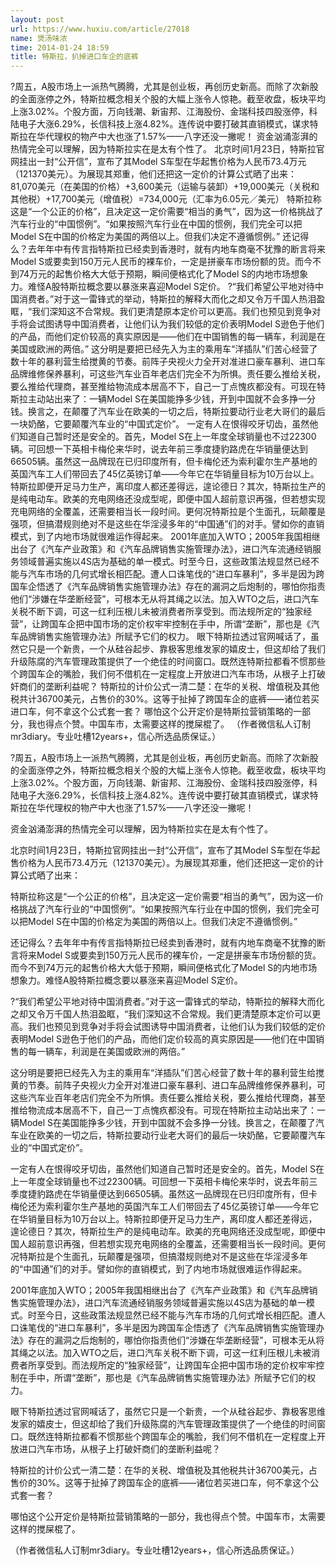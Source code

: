 ```yaml
---
layout: post
url: https://www.huxiu.com/article/27018
name: 煲汤味浓
time: 2014-01-24 18:59
title: 特斯拉，扒掉进口车企的底裤
---
```

?周五，A股市场上一派热气腾腾，尤其是创业板，再创历史新高。而除了次新股的全面涨停之外，特斯拉概念相关个股的大幅上涨令人惊艳。截至收盘，板块平均上涨3.02%。个股方面，万向钱潮、新宙邦、江海股份、金瑞科技四股涨停，科陆电子大涨6.29%，长信科技上涨4.82%。连传说中要打破其直销模式，谋求特斯拉在华代理权的物产中大也涨了1.57%——八字还没一撇呢！ 资金汹涌澎湃的热情完全可以理解，因为特斯拉实在是太有个性了。 北京时间1月23日，特斯拉官网挂出一封“公开信”，宣布了其Model S车型在华起售价格为人民币73.4万元（121370美元）。为展现其郑重，他们还把这一定价的计算公式晒了出来： 81,070美元（在美国的价格）+3,600美元（运输与装卸）+19,000美元（关税和其他税）+17,700美元（增值税）=734,000元（汇率为6.05元／美元） 特斯拉称这是“一个公正的价格”，且决定这一定价需要“相当的勇气”，因为这一价格挑战了汽车行业的“中国惯例”。“如果按照汽车行业在中国的惯例，我们完全可以把Model S在中国的价格定为美国的两倍以上。但我们决定不遵循惯例。” 还记得么？去年年中有传言指特斯拉已经卖到香港时，就有内地车商毫不犹豫的断言将来Model S或要卖到150万元人民币的裸车价，一定是拼豪车市场份额的货。而今不到74万元的起售价格大大低于预期，瞬间便格式化了Model S的内地市场想象力。难怪A股特斯拉概念要以暴涨来喜迎Model S定价。 ?“我们希望公平地对待中国消费者。”对于这一雷锋式的举动，特斯拉的解释大而化之却又令万千国人热泪盈眶，“我们深知这不合常规。我们更清楚原本定价可以更高。我们也预见到竞争对手将会试图诱导中国消费者，让他们认为我们较低的定价表明Model S逊色于他们的产品，而他们定价较高的真实原因是——他们在中国销售的每一辆车，利润是在美国或欧洲的两倍。” 这分明是要把已经先入为主的乘用车“洋插队”们苦心经营了数十年的暴利营生给搅黄的节奏。前阵子央视火力全开对准进口豪车暴利、进口车品牌维修保养暴利，可这些汽车业百年老店们完全不为所惧。责任要么推给关税，要么推给代理商，甚至推给物流成本居高不下，自己一丁点愧疚都没有。可现在特斯拉主动站出来了：一辆Model S在美国能挣多少钱，开到中国就不会多挣一分钱。换言之，在颠覆了汽车业在欧美的一切之后，特斯拉要动行业老大哥们的最后一块奶酪，它要颠覆汽车业的“中国式定价”。 一定有人在恨得咬牙切齿，虽然他们知道自己暂时还是安全的。首先，Model S在上一年度全球销量也不过22300辆。可回想一下英相卡梅伦来华时，说去年前三季度捷豹路虎在华销量便达到66505辆。虽然这一品牌现在已归印度所有，但卡梅伦还为索利霍尔生产基地的英国汽车工人们带回去了45亿英镑订单——今年它在华销量目标为10万台以上。特斯拉即便开足马力生产，离印度人都还差得远，遑论德日？其次，特斯拉生产的是纯电动车。欧美的充电网络还没成型呢，即便中国人超前意识再强，但若想实现充电网络的全覆盖，还需要相当长一段时间。更何况特斯拉是个生面孔，玩颠覆是强项，但搞潜规则绝对不是这些在华淫浸多年的“中国通”们的对手。譬如你的直销模式，到了内地市场就很难运作得起来。 2001年底加入WTO；2005年我国相继出台了《汽车产业政策》和《汽车品牌销售实施管理办法》，进口汽车流通经销服务领域普遍实施以4S店为基础的单一模式。时至今日，这些政策法规显然已经不能与汽车市场的几何式增长相匹配。遭人口诛笔伐的“进口车暴利”，多半是因为跨国车企悟透了《汽车品牌销售实施管理办法》存在的漏洞之后炮制的，哪怕你指责他们“涉嫌在华垄断经营”，可根本无从将其绳之以法。加入WTO之后，进口汽车关税不断下调，可这一红利压根儿未被消费者所享受到。而法规所定的“独家经营”，让跨国车企把中国市场的定价权牢牢控制在手中，所谓“垄断”，那也是《汽车品牌销售实施管理办法》所赋予它们的权力。 眼下特斯拉透过官网喊话了，虽然它只是一个新贵，一个从硅谷起步、靠极客思维发家的嬉皮士，但这却给了我们升级陈腐的汽车管理政策提供了一个绝佳的时间窗口。既然连特斯拉都看不惯那些个跨国车企的嘴脸，我们何不借机在一定程度上开放进口汽车市场，从根子上打破奸商们的垄断利益呢？ 特斯拉的计价公式一清二楚：在华的关税、增值税及其他税共计36700美元，占售价的30%。这等于扯掉了跨国车企的底裤——诸位若买进口车，何不拿这个公式套一套？ 哪怕这个公开定价是特斯拉营销策略的一部分，我也得点个赞。中国车市，太需要这样的搅屎棍了。 （作者微信私人订制mr3diary。专业吐槽12years+，信心所选品质保证。）

?周五，A股市场上一派热气腾腾，尤其是创业板，再创历史新高。而除了次新股的全面涨停之外，特斯拉概念相关个股的大幅上涨令人惊艳。截至收盘，板块平均上涨3.02%。个股方面，万向钱潮、新宙邦、江海股份、金瑞科技四股涨停，科陆电子大涨6.29%，长信科技上涨4.82%。连传说中要打破其直销模式，谋求特斯拉在华代理权的物产中大也涨了1.57%——八字还没一撇呢！

资金汹涌澎湃的热情完全可以理解，因为特斯拉实在是太有个性了。

北京时间1月23日，特斯拉官网挂出一封“公开信”，宣布了其Model S车型在华起售价格为人民币73.4万元（121370美元）。为展现其郑重，他们还把这一定价的计算公式晒了出来：

特斯拉称这是“一个公正的价格”，且决定这一定价需要“相当的勇气”，因为这一价格挑战了汽车行业的“中国惯例”。“如果按照汽车行业在中国的惯例，我们完全可以把Model S在中国的价格定为美国的两倍以上。但我们决定不遵循惯例。”

还记得么？去年年中有传言指特斯拉已经卖到香港时，就有内地车商毫不犹豫的断言将来Model S或要卖到150万元人民币的裸车价，一定是拼豪车市场份额的货。而今不到74万元的起售价格大大低于预期，瞬间便格式化了Model S的内地市场想象力。难怪A股特斯拉概念要以暴涨来喜迎Model S定价。

?“我们希望公平地对待中国消费者。”对于这一雷锋式的举动，特斯拉的解释大而化之却又令万千国人热泪盈眶，“我们深知这不合常规。我们更清楚原本定价可以更高。我们也预见到竞争对手将会试图诱导中国消费者，让他们认为我们较低的定价表明Model S逊色于他们的产品，而他们定价较高的真实原因是——他们在中国销售的每一辆车，利润是在美国或欧洲的两倍。”

这分明是要把已经先入为主的乘用车“洋插队”们苦心经营了数十年的暴利营生给搅黄的节奏。前阵子央视火力全开对准进口豪车暴利、进口车品牌维修保养暴利，可这些汽车业百年老店们完全不为所惧。责任要么推给关税，要么推给代理商，甚至推给物流成本居高不下，自己一丁点愧疚都没有。可现在特斯拉主动站出来了：一辆Model S在美国能挣多少钱，开到中国就不会多挣一分钱。换言之，在颠覆了汽车业在欧美的一切之后，特斯拉要动行业老大哥们的最后一块奶酪，它要颠覆汽车业的“中国式定价”。

一定有人在恨得咬牙切齿，虽然他们知道自己暂时还是安全的。首先，Model S在上一年度全球销量也不过22300辆。可回想一下英相卡梅伦来华时，说去年前三季度捷豹路虎在华销量便达到66505辆。虽然这一品牌现在已归印度所有，但卡梅伦还为索利霍尔生产基地的英国汽车工人们带回去了45亿英镑订单——今年它在华销量目标为10万台以上。特斯拉即便开足马力生产，离印度人都还差得远，遑论德日？其次，特斯拉生产的是纯电动车。欧美的充电网络还没成型呢，即便中国人超前意识再强，但若想实现充电网络的全覆盖，还需要相当长一段时间。更何况特斯拉是个生面孔，玩颠覆是强项，但搞潜规则绝对不是这些在华淫浸多年的“中国通”们的对手。譬如你的直销模式，到了内地市场就很难运作得起来。

2001年底加入WTO；2005年我国相继出台了《汽车产业政策》和《汽车品牌销售实施管理办法》，进口汽车流通经销服务领域普遍实施以4S店为基础的单一模式。时至今日，这些政策法规显然已经不能与汽车市场的几何式增长相匹配。遭人口诛笔伐的“进口车暴利”，多半是因为跨国车企悟透了《汽车品牌销售实施管理办法》存在的漏洞之后炮制的，哪怕你指责他们“涉嫌在华垄断经营”，可根本无从将其绳之以法。加入WTO之后，进口汽车关税不断下调，可这一红利压根儿未被消费者所享受到。而法规所定的“独家经营”，让跨国车企把中国市场的定价权牢牢控制在手中，所谓“垄断”，那也是《汽车品牌销售实施管理办法》所赋予它们的权力。

眼下特斯拉透过官网喊话了，虽然它只是一个新贵，一个从硅谷起步、靠极客思维发家的嬉皮士，但这却给了我们升级陈腐的汽车管理政策提供了一个绝佳的时间窗口。既然连特斯拉都看不惯那些个跨国车企的嘴脸，我们何不借机在一定程度上开放进口汽车市场，从根子上打破奸商们的垄断利益呢？

特斯拉的计价公式一清二楚：在华的关税、增值税及其他税共计36700美元，占售价的30%。这等于扯掉了跨国车企的底裤——诸位若买进口车，何不拿这个公式套一套？

哪怕这个公开定价是特斯拉营销策略的一部分，我也得点个赞。中国车市，太需要这样的搅屎棍了。

（作者微信私人订制mr3diary。专业吐槽12years+，信心所选品质保证。）

